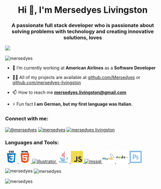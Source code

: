 <h1 align="center">Hi 👋, I'm Mersedyes Livingston</h1>
<h3 align="center">A passionate full stack developer who is passionate about solving problems with technology and creating innovative solutions, loves</h3>
<img align=“right” alt+”Coding” width=“400” src=“https://cdn.dribbble.com/users/1894420/screenshots/14032021/media/a85f637f1eb4cd5efdd307f9760472a1.gif”>

<p align="left"> <img src="https://komarev.com/ghpvc/?username=mersedyes&label=Profile%20views&color=0e75b6&style=flat" alt="mersedyes" /> </p>

- 🌱 I’m currently working at **American Airlines** as a **Software Developer**

- 👨‍💻 All of my projects are available at [github.com/Mersedyes](github.com/Mersedyes) or [github.com/mersedyes-livingston](github.com/mersedyes-livingston)

- 📫 How to reach me **mersedyes.livingston@gmail.com**

- ⚡ Fun fact **I am German, but my first language was Italian.**

<h3 align="left">Connect with me:</h3>
<p align="left">
<a href="https://codepen.io/@mersedyes" target="blank"><img align="center" src="https://raw.githubusercontent.com/rahuldkjain/github-profile-readme-generator/master/src/images/icons/Social/codepen.svg" alt="@mersedyes" height="30" width="40" /></a>
<a href="https://linkedin.com/in/mersedyes" target="blank"><img align="center" src="https://raw.githubusercontent.com/rahuldkjain/github-profile-readme-generator/master/src/images/icons/Social/linked-in-alt.svg" alt="mersedyes" height="30" width="40" /></a>
<a href="https://fb.com/mersedyes livingston" target="blank"><img align="center" src="https://raw.githubusercontent.com/rahuldkjain/github-profile-readme-generator/master/src/images/icons/Social/facebook.svg" alt="mersedyes livingston" height="30" width="40" /></a>
</p>

<h3 align="left">Languages and Tools:</h3>
<p align="left"> <a href="https://www.w3schools.com/css/" target="_blank" rel="noreferrer"> <img src="https://raw.githubusercontent.com/devicons/devicon/master/icons/css3/css3-original-wordmark.svg" alt="css3" width="40" height="40"/> </a> <a href="https://www.w3.org/html/" target="_blank" rel="noreferrer"> <img src="https://raw.githubusercontent.com/devicons/devicon/master/icons/html5/html5-original-wordmark.svg" alt="html5" width="40" height="40"/> </a> <a href="https://www.adobe.com/in/products/illustrator.html" target="_blank" rel="noreferrer"> <img src="https://www.vectorlogo.zone/logos/adobe_illustrator/adobe_illustrator-icon.svg" alt="illustrator" width="40" height="40"/> </a> <a href="https://www.java.com" target="_blank" rel="noreferrer"> <img src="https://raw.githubusercontent.com/devicons/devicon/master/icons/java/java-original.svg" alt="java" width="40" height="40"/> </a> <a href="https://developer.mozilla.org/en-US/docs/Web/JavaScript" target="_blank" rel="noreferrer"> <img src="https://raw.githubusercontent.com/devicons/devicon/master/icons/javascript/javascript-original.svg" alt="javascript" width="40" height="40"/> </a> <a href="https://www.microsoft.com/en-us/sql-server" target="_blank" rel="noreferrer"> <img src="https://www.svgrepo.com/show/303229/microsoft-sql-server-logo.svg" alt="mssql" width="40" height="40"/> </a> <a href="https://www.mysql.com/" target="_blank" rel="noreferrer"> <img src="https://raw.githubusercontent.com/devicons/devicon/master/icons/mysql/mysql-original-wordmark.svg" alt="mysql" width="40" height="40"/> </a> <a href="https://nodejs.org" target="_blank" rel="noreferrer"> <img src="https://raw.githubusercontent.com/devicons/devicon/master/icons/nodejs/nodejs-original-wordmark.svg" alt="nodejs" width="40" height="40"/> </a> <a href="https://www.photoshop.com/en" target="_blank" rel="noreferrer"> <img src="https://raw.githubusercontent.com/devicons/devicon/master/icons/photoshop/photoshop-line.svg" alt="photoshop" width="40" height="40"/> </a> </p>

<p><img align="left" src="https://github-readme-stats.vercel.app/api/top-langs?username=mersedyes&show_icons=true&locale=en&layout=compact" alt="mersedyes" /></p>

<p>&nbsp;<img align="center" src="https://github-readme-stats.vercel.app/api?username=mersedyes&show_icons=true&locale=en" alt="mersedyes" /></p>

<p><img align="center" src="https://github-readme-streak-stats.herokuapp.com/?user=mersedyes&" alt="mersedyes" /></p>
